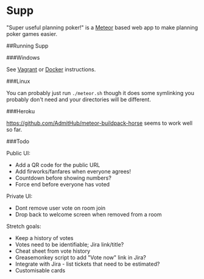 Supp
====
"Super useful planning poker!" is a [Meteor](https://www.meteor.com/) based web app to make planning poker games easier.


##Running Supp


###Windows

See [Vagrant](VAGRANT.md) or [Docker](DOCKER.md) instructions.

###Linux

You can probably just run `./meteor.sh` though it does some symlinking you probably don't need and your directories will be different.


###Heroku

https://github.com/AdmitHub/meteor-buildpack-horse seems to work well so far.


###Todo

Public UI:
* Add a QR code for the public URL
* Add firworks/fanfares when everyone agrees!
* Countdown before showing numbers?
* Force end before everyone has voted

Private UI:
* Dont remove user vote on room join
* Drop back to welcome screen when removed from a room

Stretch goals:
* Keep a history of votes
* Votes need to be identifiable; Jira link/title?
* Cheat sheet from vote history
* Greasemonkey script to add "Vote now" link in Jira?
* Integrate with Jira - list tickets that need to be estimated?
* Customisable cards
